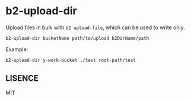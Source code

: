 # b2-upload-dir
Upload files in bulk with `b2 upload-file`, which can be used to write only.

```
b2-upload-dir bucketName path/to/upload b2DirName/path
```

Example:
```
b2-upload-dir y-work-bucket ./test root-path/test
```

## LISENCE
MIT
